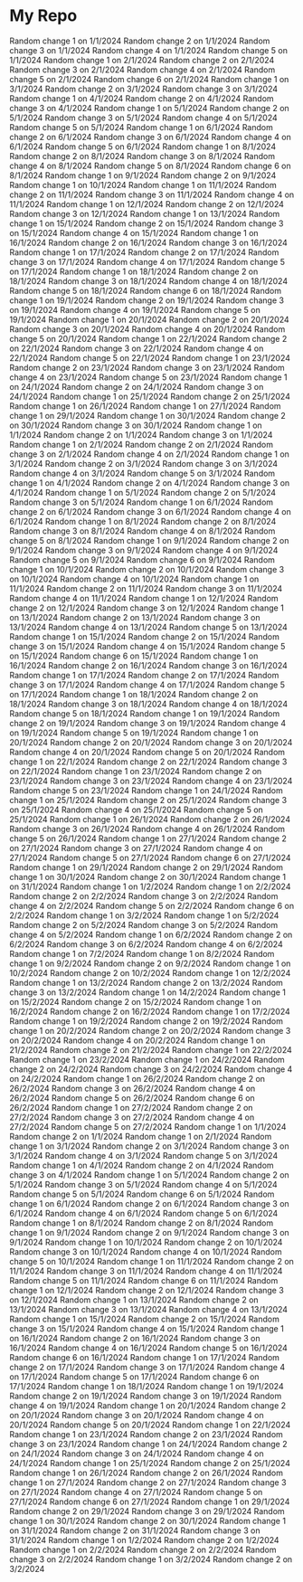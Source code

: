 # My Repo

Random change 1 on 1/1/2024
Random change 2 on 1/1/2024
Random change 3 on 1/1/2024
Random change 4 on 1/1/2024
Random change 5 on 1/1/2024
Random change 1 on 2/1/2024
Random change 2 on 2/1/2024
Random change 3 on 2/1/2024
Random change 4 on 2/1/2024
Random change 5 on 2/1/2024
Random change 6 on 2/1/2024
Random change 1 on 3/1/2024
Random change 2 on 3/1/2024
Random change 3 on 3/1/2024
Random change 1 on 4/1/2024
Random change 2 on 4/1/2024
Random change 3 on 4/1/2024
Random change 1 on 5/1/2024
Random change 2 on 5/1/2024
Random change 3 on 5/1/2024
Random change 4 on 5/1/2024
Random change 5 on 5/1/2024
Random change 1 on 6/1/2024
Random change 2 on 6/1/2024
Random change 3 on 6/1/2024
Random change 4 on 6/1/2024
Random change 5 on 6/1/2024
Random change 1 on 8/1/2024
Random change 2 on 8/1/2024
Random change 3 on 8/1/2024
Random change 4 on 8/1/2024
Random change 5 on 8/1/2024
Random change 6 on 8/1/2024
Random change 1 on 9/1/2024
Random change 2 on 9/1/2024
Random change 1 on 10/1/2024
Random change 1 on 11/1/2024
Random change 2 on 11/1/2024
Random change 3 on 11/1/2024
Random change 4 on 11/1/2024
Random change 1 on 12/1/2024
Random change 2 on 12/1/2024
Random change 3 on 12/1/2024
Random change 1 on 13/1/2024
Random change 1 on 15/1/2024
Random change 2 on 15/1/2024
Random change 3 on 15/1/2024
Random change 4 on 15/1/2024
Random change 1 on 16/1/2024
Random change 2 on 16/1/2024
Random change 3 on 16/1/2024
Random change 1 on 17/1/2024
Random change 2 on 17/1/2024
Random change 3 on 17/1/2024
Random change 4 on 17/1/2024
Random change 5 on 17/1/2024
Random change 1 on 18/1/2024
Random change 2 on 18/1/2024
Random change 3 on 18/1/2024
Random change 4 on 18/1/2024
Random change 5 on 18/1/2024
Random change 6 on 18/1/2024
Random change 1 on 19/1/2024
Random change 2 on 19/1/2024
Random change 3 on 19/1/2024
Random change 4 on 19/1/2024
Random change 5 on 19/1/2024
Random change 1 on 20/1/2024
Random change 2 on 20/1/2024
Random change 3 on 20/1/2024
Random change 4 on 20/1/2024
Random change 5 on 20/1/2024
Random change 1 on 22/1/2024
Random change 2 on 22/1/2024
Random change 3 on 22/1/2024
Random change 4 on 22/1/2024
Random change 5 on 22/1/2024
Random change 1 on 23/1/2024
Random change 2 on 23/1/2024
Random change 3 on 23/1/2024
Random change 4 on 23/1/2024
Random change 5 on 23/1/2024
Random change 1 on 24/1/2024
Random change 2 on 24/1/2024
Random change 3 on 24/1/2024
Random change 1 on 25/1/2024
Random change 2 on 25/1/2024
Random change 1 on 26/1/2024
Random change 1 on 27/1/2024
Random change 1 on 29/1/2024
Random change 1 on 30/1/2024
Random change 2 on 30/1/2024
Random change 3 on 30/1/2024
Random change 1 on 1/1/2024
Random change 2 on 1/1/2024
Random change 3 on 1/1/2024
Random change 1 on 2/1/2024
Random change 2 on 2/1/2024
Random change 3 on 2/1/2024
Random change 4 on 2/1/2024
Random change 1 on 3/1/2024
Random change 2 on 3/1/2024
Random change 3 on 3/1/2024
Random change 4 on 3/1/2024
Random change 5 on 3/1/2024
Random change 1 on 4/1/2024
Random change 2 on 4/1/2024
Random change 3 on 4/1/2024
Random change 1 on 5/1/2024
Random change 2 on 5/1/2024
Random change 3 on 5/1/2024
Random change 1 on 6/1/2024
Random change 2 on 6/1/2024
Random change 3 on 6/1/2024
Random change 4 on 6/1/2024
Random change 1 on 8/1/2024
Random change 2 on 8/1/2024
Random change 3 on 8/1/2024
Random change 4 on 8/1/2024
Random change 5 on 8/1/2024
Random change 1 on 9/1/2024
Random change 2 on 9/1/2024
Random change 3 on 9/1/2024
Random change 4 on 9/1/2024
Random change 5 on 9/1/2024
Random change 6 on 9/1/2024
Random change 1 on 10/1/2024
Random change 2 on 10/1/2024
Random change 3 on 10/1/2024
Random change 4 on 10/1/2024
Random change 1 on 11/1/2024
Random change 2 on 11/1/2024
Random change 3 on 11/1/2024
Random change 4 on 11/1/2024
Random change 1 on 12/1/2024
Random change 2 on 12/1/2024
Random change 3 on 12/1/2024
Random change 1 on 13/1/2024
Random change 2 on 13/1/2024
Random change 3 on 13/1/2024
Random change 4 on 13/1/2024
Random change 5 on 13/1/2024
Random change 1 on 15/1/2024
Random change 2 on 15/1/2024
Random change 3 on 15/1/2024
Random change 4 on 15/1/2024
Random change 5 on 15/1/2024
Random change 6 on 15/1/2024
Random change 1 on 16/1/2024
Random change 2 on 16/1/2024
Random change 3 on 16/1/2024
Random change 1 on 17/1/2024
Random change 2 on 17/1/2024
Random change 3 on 17/1/2024
Random change 4 on 17/1/2024
Random change 5 on 17/1/2024
Random change 1 on 18/1/2024
Random change 2 on 18/1/2024
Random change 3 on 18/1/2024
Random change 4 on 18/1/2024
Random change 5 on 18/1/2024
Random change 1 on 19/1/2024
Random change 2 on 19/1/2024
Random change 3 on 19/1/2024
Random change 4 on 19/1/2024
Random change 5 on 19/1/2024
Random change 1 on 20/1/2024
Random change 2 on 20/1/2024
Random change 3 on 20/1/2024
Random change 4 on 20/1/2024
Random change 5 on 20/1/2024
Random change 1 on 22/1/2024
Random change 2 on 22/1/2024
Random change 3 on 22/1/2024
Random change 1 on 23/1/2024
Random change 2 on 23/1/2024
Random change 3 on 23/1/2024
Random change 4 on 23/1/2024
Random change 5 on 23/1/2024
Random change 1 on 24/1/2024
Random change 1 on 25/1/2024
Random change 2 on 25/1/2024
Random change 3 on 25/1/2024
Random change 4 on 25/1/2024
Random change 5 on 25/1/2024
Random change 1 on 26/1/2024
Random change 2 on 26/1/2024
Random change 3 on 26/1/2024
Random change 4 on 26/1/2024
Random change 5 on 26/1/2024
Random change 1 on 27/1/2024
Random change 2 on 27/1/2024
Random change 3 on 27/1/2024
Random change 4 on 27/1/2024
Random change 5 on 27/1/2024
Random change 6 on 27/1/2024
Random change 1 on 29/1/2024
Random change 2 on 29/1/2024
Random change 1 on 30/1/2024
Random change 2 on 30/1/2024
Random change 1 on 31/1/2024
Random change 1 on 1/2/2024
Random change 1 on 2/2/2024
Random change 2 on 2/2/2024
Random change 3 on 2/2/2024
Random change 4 on 2/2/2024
Random change 5 on 2/2/2024
Random change 6 on 2/2/2024
Random change 1 on 3/2/2024
Random change 1 on 5/2/2024
Random change 2 on 5/2/2024
Random change 3 on 5/2/2024
Random change 4 on 5/2/2024
Random change 1 on 6/2/2024
Random change 2 on 6/2/2024
Random change 3 on 6/2/2024
Random change 4 on 6/2/2024
Random change 1 on 7/2/2024
Random change 1 on 8/2/2024
Random change 1 on 9/2/2024
Random change 2 on 9/2/2024
Random change 1 on 10/2/2024
Random change 2 on 10/2/2024
Random change 1 on 12/2/2024
Random change 1 on 13/2/2024
Random change 2 on 13/2/2024
Random change 3 on 13/2/2024
Random change 1 on 14/2/2024
Random change 1 on 15/2/2024
Random change 2 on 15/2/2024
Random change 1 on 16/2/2024
Random change 2 on 16/2/2024
Random change 1 on 17/2/2024
Random change 1 on 19/2/2024
Random change 2 on 19/2/2024
Random change 1 on 20/2/2024
Random change 2 on 20/2/2024
Random change 3 on 20/2/2024
Random change 4 on 20/2/2024
Random change 1 on 21/2/2024
Random change 2 on 21/2/2024
Random change 1 on 22/2/2024
Random change 1 on 23/2/2024
Random change 1 on 24/2/2024
Random change 2 on 24/2/2024
Random change 3 on 24/2/2024
Random change 4 on 24/2/2024
Random change 1 on 26/2/2024
Random change 2 on 26/2/2024
Random change 3 on 26/2/2024
Random change 4 on 26/2/2024
Random change 5 on 26/2/2024
Random change 6 on 26/2/2024
Random change 1 on 27/2/2024
Random change 2 on 27/2/2024
Random change 3 on 27/2/2024
Random change 4 on 27/2/2024
Random change 5 on 27/2/2024
Random change 1 on 1/1/2024
Random change 2 on 1/1/2024
Random change 1 on 2/1/2024
Random change 1 on 3/1/2024
Random change 2 on 3/1/2024
Random change 3 on 3/1/2024
Random change 4 on 3/1/2024
Random change 5 on 3/1/2024
Random change 1 on 4/1/2024
Random change 2 on 4/1/2024
Random change 3 on 4/1/2024
Random change 1 on 5/1/2024
Random change 2 on 5/1/2024
Random change 3 on 5/1/2024
Random change 4 on 5/1/2024
Random change 5 on 5/1/2024
Random change 6 on 5/1/2024
Random change 1 on 6/1/2024
Random change 2 on 6/1/2024
Random change 3 on 6/1/2024
Random change 4 on 6/1/2024
Random change 5 on 6/1/2024
Random change 1 on 8/1/2024
Random change 2 on 8/1/2024
Random change 1 on 9/1/2024
Random change 2 on 9/1/2024
Random change 3 on 9/1/2024
Random change 1 on 10/1/2024
Random change 2 on 10/1/2024
Random change 3 on 10/1/2024
Random change 4 on 10/1/2024
Random change 5 on 10/1/2024
Random change 1 on 11/1/2024
Random change 2 on 11/1/2024
Random change 3 on 11/1/2024
Random change 4 on 11/1/2024
Random change 5 on 11/1/2024
Random change 6 on 11/1/2024
Random change 1 on 12/1/2024
Random change 2 on 12/1/2024
Random change 3 on 12/1/2024
Random change 1 on 13/1/2024
Random change 2 on 13/1/2024
Random change 3 on 13/1/2024
Random change 4 on 13/1/2024
Random change 1 on 15/1/2024
Random change 2 on 15/1/2024
Random change 3 on 15/1/2024
Random change 4 on 15/1/2024
Random change 1 on 16/1/2024
Random change 2 on 16/1/2024
Random change 3 on 16/1/2024
Random change 4 on 16/1/2024
Random change 5 on 16/1/2024
Random change 6 on 16/1/2024
Random change 1 on 17/1/2024
Random change 2 on 17/1/2024
Random change 3 on 17/1/2024
Random change 4 on 17/1/2024
Random change 5 on 17/1/2024
Random change 6 on 17/1/2024
Random change 1 on 18/1/2024
Random change 1 on 19/1/2024
Random change 2 on 19/1/2024
Random change 3 on 19/1/2024
Random change 4 on 19/1/2024
Random change 1 on 20/1/2024
Random change 2 on 20/1/2024
Random change 3 on 20/1/2024
Random change 4 on 20/1/2024
Random change 5 on 20/1/2024
Random change 1 on 22/1/2024
Random change 1 on 23/1/2024
Random change 2 on 23/1/2024
Random change 3 on 23/1/2024
Random change 1 on 24/1/2024
Random change 2 on 24/1/2024
Random change 3 on 24/1/2024
Random change 4 on 24/1/2024
Random change 1 on 25/1/2024
Random change 2 on 25/1/2024
Random change 1 on 26/1/2024
Random change 2 on 26/1/2024
Random change 1 on 27/1/2024
Random change 2 on 27/1/2024
Random change 3 on 27/1/2024
Random change 4 on 27/1/2024
Random change 5 on 27/1/2024
Random change 6 on 27/1/2024
Random change 1 on 29/1/2024
Random change 2 on 29/1/2024
Random change 3 on 29/1/2024
Random change 1 on 30/1/2024
Random change 2 on 30/1/2024
Random change 1 on 31/1/2024
Random change 2 on 31/1/2024
Random change 3 on 31/1/2024
Random change 1 on 1/2/2024
Random change 2 on 1/2/2024
Random change 1 on 2/2/2024
Random change 2 on 2/2/2024
Random change 3 on 2/2/2024
Random change 1 on 3/2/2024
Random change 2 on 3/2/2024